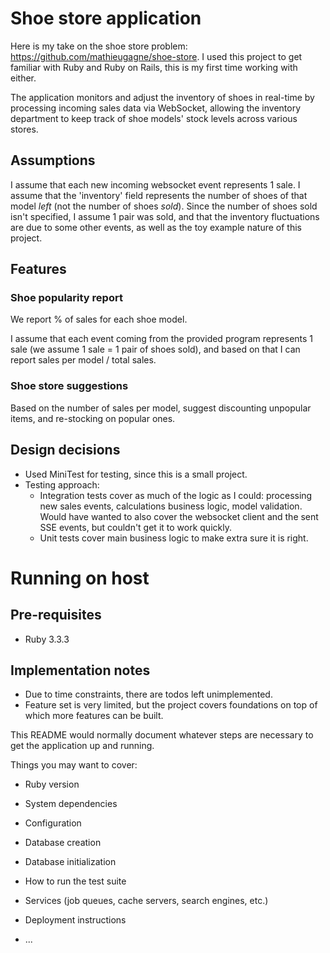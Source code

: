# Shoe store application

Here is my take on the shoe store problem: https://github.com/mathieugagne/shoe-store. I used this project to get familiar with Ruby and Ruby on Rails, this is my first time working with either.

The application monitors and adjust the inventory of shoes in real-time by processing incoming sales data via WebSocket, allowing the inventory department to keep track of shoe models' stock levels across various stores.

## Assumptions

I assume that each new incoming websocket event represents 1 sale. I assume that the 'inventory' field represents the number of shoes of that model *left* (not the number of shoes *sold*). Since the number of shoes sold isn't specified, I assume 1 pair was sold, and that the inventory fluctuations are due to some other events, as well as the toy example nature of this project.

## Features

### Shoe popularity report
We report % of sales for each shoe model.

I assume that each event coming from the provided program represents 1 sale (we assume 1 sale = 1 pair of shoes sold), and based on that I can report sales per model / total sales.


### Shoe store suggestions

Based on the number of sales per model, suggest discounting unpopular items, and re-stocking on popular ones.

## Design decisions

- Used MiniTest for testing, since this is a small project.
- Testing approach:
    - Integration tests cover as much of the logic as I could: processing new sales events, calculations business logic, model validation. Would have wanted to also cover the websocket client and the sent SSE events, but couldn't get it to work quickly.
    - Unit tests cover main business logic to make extra sure it is right.

# Running on host

## Pre-requisites
- Ruby 3.3.3

## Implementation notes
- Due to time constraints, there are todos left unimplemented.
- Feature set is very limited, but the project covers foundations on top of which more features can be built.



This README would normally document whatever steps are necessary to get the
application up and running.

Things you may want to cover:

* Ruby version

* System dependencies

* Configuration

* Database creation

* Database initialization

* How to run the test suite

* Services (job queues, cache servers, search engines, etc.)

* Deployment instructions

* ...
